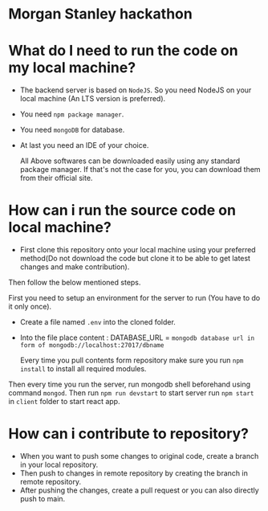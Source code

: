 # Morgan Stanley hackathon

# What do I need to run the code on my local machine?
- The backend server is based on `NodeJS`. So you need NodeJS on your local machine (An LTS version is preferred).
- You need `npm package manager`.
- You need `mongoDB` for database.
- At last you need an IDE of your choice.

  All Above softwares can be downloaded easily using any standard package manager. If that's not the case for you, you can download them from their official site.


# How can i run the source code on local machine?
- First clone this repository onto your local machine using your preferred method(Do not download the code but clone it to be able to get latest changes and make contribution).

Then follow the below mentioned steps.

First you need to setup an environment for the server to run (You have to do it only once).
- Create a file named `.env` into the cloned folder.
- Into the file place content :
  DATABASE_URL = `mongodb database url in form of mongodb://localhost:27017/dbname`
  
  Every time you pull contents form repository make sure you run `npm install` to install all required modules.
  
 Then every time you run the server, run mongodb shell beforehand using command `mongod`.
 Then run `npm run devstart` to start server
 run `npm start` in `client` folder to start react app.
 
 # How can i contribute to repository?
 
 - When you want to push some changes to original code, create a branch in your local repository.
 - Then push to changes in remote repository by creating the branch in  remote repository.
 - After pushing the changes, create a pull request or you can also directly push to main.
 
